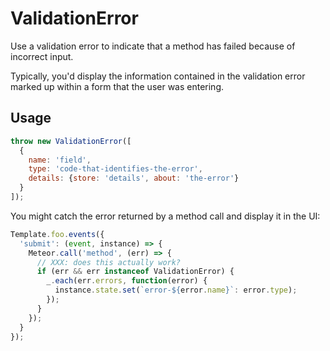 # ValidationError

Use a validation error to indicate that a method has failed because of incorrect input.

Typically, you'd display the information contained in the validation error marked up within a form that the user was entering.

## Usage

```js
throw new ValidationError([
  {
    name: 'field',
    type: 'code-that-identifies-the-error',
    details: {store: 'details', about: 'the-error'}
  }
]);
```

You might catch the error returned by a method call and display it in the UI:
```js
Template.foo.events({
  'submit': (event, instance) => {
    Meteor.call('method', (err) => {
      // XXX: does this actually work?
      if (err && err instanceof ValidationError) {
        _.each(err.errors, function(error) {
          instance.state.set(`error-${error.name}`: error.type);
        });
      }
    });
  }
});
```
